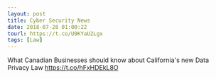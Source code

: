 ```yaml
---
layout: post
title: Cyber Security News
date: 2018-07-28 01:00:22
tourl: https://t.co/U9KYaU2Lgx
tags: [Law]
---
```

What Canadian Businesses should know about California's new Data Privacy Law https://t.co/hFxHDEkL8O